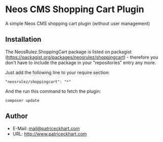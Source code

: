 # Neos CMS Shopping Cart Plugin

A simple Neos CMS shopping cart plugin (without user management)

## Installation

The NeosRulez.ShoppingCart package is listed on packagist (https://packagist.org/packages/neosrulez/shoppingcart) - therefore you don't have to include the package in your "repositories" entry any more.

Just add the following line to your require section:

```
"neosrulez/shoppingcart": "*"
```

And the run this command to fetch the plugin:

```
composer update
```
## Author

* E-Mail: mail@patriceckhart.com 
* URL: http://www.patriceckhart.com 